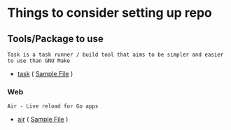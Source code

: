 # Things to consider setting up repo

## Tools/Package to use 

`Task is a task runner / build tool that aims to be simpler and easier to use than GNU Make`
-  [task](https://taskfile.dev/) ( [Sample File](sample/Taskfile.yml) )

### Web 

`Air - Live reload for Go apps`
-  [air](https://github.com/cosmtrek/air) ( [Sample File](sample/.air.toml) )
    